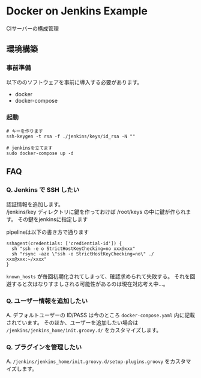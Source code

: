 # Docker on Jenkins Example

CIサーバーの構成管理

## 環境構築

### 事前準備

以下ののソフトウェアを事前に導入する必要があります。

* docker
* docker-compose

### 起動

```
# キーを作ります
ssh-keygen -t rsa -f ./jenkins/keys/id_rsa -N ""

# jenkinsを立てます
sudo docker-compose up -d
```

## FAQ

### Q. Jenkins で SSH したい

認証情報を追加します。  
/jenkins/key ディレクトリに鍵を作っておけば /root/keys の中に鍵が作られます。
その鍵をjenkinsに指定します

pipelineは以下の書き方で通ります

```
sshagent(credentials: ['crediential-id']) {
  sh "ssh -e o StrictHostKeyChecking=no xxx@xxx"
  sh "rsync -aze \"ssh -o StrictHostKeyChecking=no\" ./ xxx@xxx:~/xxxx"
}
```

`known_hosts` が毎回初期化されてしまって、確認求められて失敗する。
それを回避すると次はなりすましされる可能性があるのは現在対応考え中…。

### Q. ユーザー情報を追加したい

A. デフォルトユーザーの ID/PASS は今のところ `docker-compose.yaml` 内に記載されています。
そのほか、ユーザーを追加したい場合は `/jenkins/jenkins_home/init.groovy.d/` をカスタマイズします。

### Q. プラグインを管理したい

A. `/jenkins/jenkins_home/init.groovy.d/setup-plugins.groovy` をカスタマイズします。
